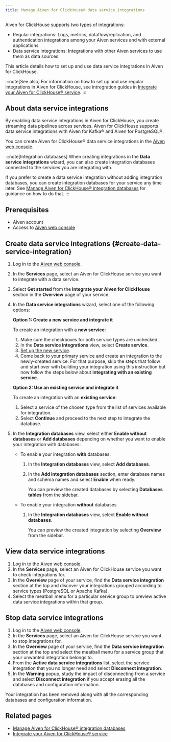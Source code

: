 ```yaml
---
title: Manage Aiven for ClickHouse® data service integrations
---
```


Aiven for ClickHouse supports two types of integrations:

-   Regular integrations: Logs, metrics, dataflow/replication, and
    authentication integrations among your Aiven services and with
    external applications
-   Data service integrations: Integrations with other Aiven services to
    use them as data sources

This article details how to set up and use data service integrations in
Aiven for ClickHouse.

:::note[See also]
For information on how to set up and use regular integrations in Aiven
for ClickHouse, see intregration guides in
[Integrate your Aiven for ClickHouse® service](/docs/products/clickhouse/howto/list-integrations).
:::

## About data service integrations

By enabling data service integrations in Aiven for ClickHouse, you
create streaming data pipelines across services. Aiven for ClickHouse
supports data service integrations with Aiven for Kafka® and Aiven for
PostgreSQL®.

You can create Aiven for ClickHouse® data service integrations in the
[Aiven web console](https://console.aiven.io/).

:::note[Integration databases]
When creating integrations in the **Data service integrations** wizard,
you can also create integration databases connected to the services you
are integrating with.

If you prefer to create a data service integration without adding
integration databases, you can create integration databases for your
service any time later. See
[Manage Aiven for ClickHouse® integration databases](/docs/products/clickhouse/howto/integration-databases) for guidance on how to do that.
:::

## Prerequisites

-   Aiven account
-   Access to [Aiven web console](https://console.aiven.io/)

## Create data service integrations {#create-data-service-integration}

1.  Log in to the [Aiven web console](https://console.aiven.io/).

2.  In the **Services** page, select an Aiven for ClickHouse service you
    want to integrate with a data service.

3.  Select **Get started** from the **Integrate your Aiven for
    ClickHouse** section in the **Overview** page of your service.

4.  In the **Data service integrations** wizard, select one of the
    following options:

    **Option 1: Create a new service and integrate it**

    To create an integration with a **new service**:

    1.  Make sure the checkboxes for both service types are unchecked.
    2.  In the **Data service integrations** view, select **Create
        service**.
    3.  [Set up the new service](/docs/platform/howto/create_new_service).
    4.  Come back to your primary service and create an integration to
        the newly-created service. For that purpose, skip the steps that
        follow and start over with building your integration using this
        instruction but now follow the steps below about **integrating
        with an existing service**.

    **Option 2: Use an existing service and integrate it**

    To create an integration with an **existing service**:

    1.  Select a service of the chosen type from the list of services
        available for integration.
    2.  Select **Continue** and proceed to the next step to integrate
        the database.

5.  In the **Integration databases** view, select either **Enable
    without databases** or **Add databases** depending on whether you
    want to enable your integration with databases:

    -   To enable your integration **with** databases:
        1.  In the **Integration databases** view, select **Add
            databases**.

        2.  In the **Add integration databases** section, enter database
            names and schema names and select **Enable** when ready.

            You can preview the created databases by selecting
            **Databases tables** from the sidebar.
    -   To enable your integration **without** databases
        1.  In the **Integration databases** view, select **Enable
            without databases**.

            You can preview the created integration by selecting
            **Overview** from the sidebar.

## View data service integrations

1.  Log in to the [Aiven web console](https://console.aiven.io/).
2.  In the **Services** page, select an Aiven for ClickHouse service you
    want to check integrations for.
3.  In the **Overview** page of your service, find the **Data service
    integration** section at the top and discover your integrations
    grouped according to service types (PostgreSQL or Apache Kafka).
4.  Select the meatball menu for a particular service group to preview
    active data service integrations within that group.

## Stop data service integrations

1.  Log in to the [Aiven web console](https://console.aiven.io/).
2.  In the **Services** page, select an Aiven for ClickHouse service you
    want to stop integrations for.
3.  In the **Overview** page of your service, find the **Data service
    integration** section at the top and select the meatball menu for a
    service group that your unwanted integration belongs to.
4.  From the **Active data service integrations** list, select the
    service integration that you no longer need and select **Disconnect
    integration**.
5.  In the **Warning** popup, study the impact of disconnecting from a
    service and select **Disconnect integration** if you accept erasing
    all the databases and configuration information.

Your integration has been removed along with all the corresponding
databases and configuration information.

## Related pages

-   [Manage Aiven for ClickHouse® integration databases](/docs/products/clickhouse/howto/integration-databases)
-   [Integrate your Aiven for ClickHouse® service](/docs/products/clickhouse/howto/list-integrations)
